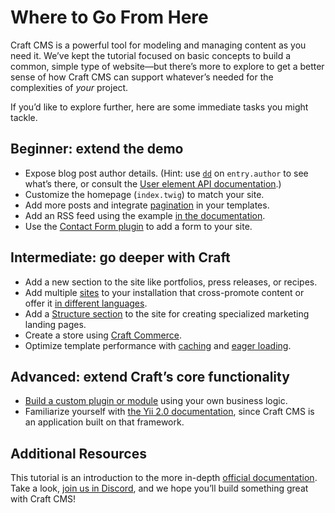 # Where to Go From Here

Craft CMS is a powerful tool for modeling and managing content as you need it. We’ve kept the tutorial focused on basic concepts to build a common, simple type of website—but there’s more to explore to get a better sense of how Craft CMS can support whatever’s needed for the complexities of *your* project.

If you’d like to explore further, here are some immediate tasks you might tackle.

## Beginner: extend the demo

- Expose blog post author details. (Hint: use [`dd`](/3.x/dev/tags.md#dd) on `entry.author` to see what’s there, or consult the [User element API documentation](https://docs.craftcms.com/api/v3/craft-elements-user.html).)
- Customize the homepage (`index.twig`) to match your site.
- Add more posts and integrate [pagination](/3.x/dev/tags.md#paginate) in your templates.
- Add an RSS feed using the example [in the documentation](/3.x/dev/examples/rss-feed.md).
- Use the [Contact Form plugin](https://plugins.craftcms.com/contact-form) to add a form to your site.

## Intermediate: go deeper with Craft

- Add a new section to the site like portfolios, press releases, or recipes.
- Add multiple [sites](/3.x/sites.md) to your installation that cross-promote content or offer it [in different languages](/3.x/sites.md#setting-up-a-localized-site).
- Add a [Structure section](/3.x/entries.md#sections) to the site for creating specialized marketing landing pages.
- Create a store using [Craft Commerce](https://craftcms.com/commerce).
- Optimize template performance with [caching](/3.x/dev/tags.md#cache) and [eager loading](/3.x/dev/eager-loading-elements.md).

## Advanced: extend Craft’s core functionality

- [Build a custom plugin or module](/3.x/extend/) using your own business logic.
- Familiarize yourself with [the Yii 2.0 documentation](https://www.yiiframework.com/doc/guide/2.0/en), since Craft CMS is an application built on that framework.

## Additional Resources

This tutorial is an introduction to the more in-depth [official documentation](/3.x/). Take a look, [join us in Discord](https://craftcms.com/discord), and we hope you’ll build something great with Craft CMS!